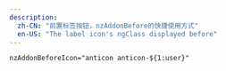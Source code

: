 ```yaml
---
description:
  zh-CN: "前置标签按钮，nzAddonBefore的快捷使用方式"
  en-US: "The label icon's ngClass displayed before"
---
```


```html
nzAddonBeforeIcon="anticon anticon-${1:user}"
```
